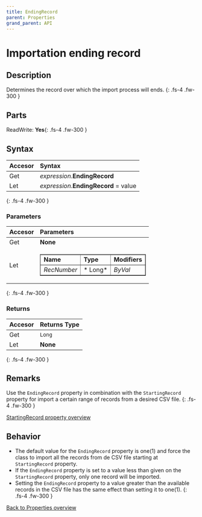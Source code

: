 ```yaml
---
title: EndingRecord
parent: Properties
grand_parent: API
---
```


# Importation ending record

## Description
Determines the record over which the import process will ends.
{: .fs-4 .fw-300 }

## Parts
ReadWrite: **Yes**{: .fs-4 .fw-300 }

## Syntax
|Accesor|Syntax|
|:----------|:----------|
|Get|*expression*.**EndingRecord**|
|Let|*expression*.**EndingRecord** = value|

{: .fs-4 .fw-300 }

### Parameters
|Accesor|Parameters|
|:----------|:----------|
|Get|**None**|
|Let|<table border="1" style="text-align: left"><thead></thead><tbody><tr><td>**Name**</td><td>**Type**</td><td>**Modifiers**</td></tr><tr><td>*RecNumber*</td><td>*	Long*</td><td>*ByVal*</td></tr></tbody></table>|
{: .fs-4 .fw-300 }

### Returns
|Accesor|Returns Type|
|:----------|:----------|
|Get|`Long`|
|Let|**None**|
{: .fs-4 .fw-300 }

## Remarks
Use the `EndingRecord` property in combination with the `StartingRecord` property for import a certain range of records from a desired CSV file.
{: .fs-4 .fw-300 }

[StartingRecord property overview](https://ws-garcia.github.io/VBA-CSV-interface/api/properties/startingrecord.html)

## Behavior
* The default value for the `EndingRecord` property is one(1) and force the class to import all the records from de CSV file starting at `StartingRecord` property.
* If the `EndingRecord` property is set to a value less than given on the `StartingRecord` property, only one record will be imported.
* Setting the `EndingRecord` property to a value greater than the available records in the CSV file has the same effect than setting it to one(1).
{: .fs-4 .fw-300 }

[Back to Properties overview](https://ws-garcia.github.io/VBA-CSV-interface/api/properties/)